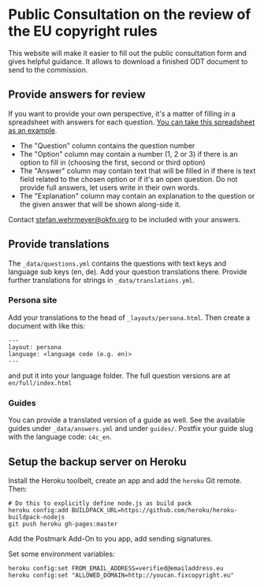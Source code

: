 # Public Consultation on the review of the EU copyright rules

This website will make it easier to fill out the public consultation form and gives helpful guidance. It allows to download a finished ODT document to send to the commission.

## Provide answers for review

If you want to provide your own perspective, it's a matter of filling in a spreadsheet with answers for each question. [You can take this spreadsheet as an example](https://docs.google.com/spreadsheet/ccc?key=0AhDkodM9ozpddFkxZE95VHJpczV4dks3bTJ5NzhNRmc&usp=sharing
).

- The "Question" column contains the question number
- The "Option" column may contain a number (1, 2 or 3) if there is an option to fill in (choosing the first, second or third option)
- The "Answer" column may contain text that will be filled in if there is text field related to the chosen option or if it's an open question. Do not provide full answers, let users write in their own words.
- The "Explanation" column may contain an explanation to the question or the given answer that will be shown along-side it.

Contact stefan.wehrmeyer@okfn.org to be included with your answers.

## Provide translations

The `_data/questions.yml` contains the questions with text keys and language sub keys (en, de). Add your question translations there. Provide further translations for strings in `_data/translations.yml`.

### Persona site

Add your translations to the head of `_layouts/persona.html`.
Then create a document with like this:

    ---
    layout: persona
    language: <language code (e.g. en)>
    ---

and put it into your language folder.
The full question versions are at `en/full/index.html`

### Guides

You can provide a translated version of a guide as well. See the available guides under `_data/answers.yml` and under `guides/`.
Postfix your guide slug with the language code: `c4c_en`.


## Setup the backup server on Heroku

Install the Heroku toolbelt, create an app and add the `heroku` Git remote. Then:

    # Do this to explicitly define node.js as build pack
    heroku config:add BUILDPACK_URL=https://github.com/heroku/heroku-buildpack-nodejs
    git push heroku gh-pages:master

Add the Postmark Add-On to you app, add sending signatures.

Set some environment variables:

    heroku config:set FROM_EMAIL_ADDRESS=verified@emailaddress.eu
    heroku config:set "ALLOWED_DOMAIN=http://youcan.fixcopyright.eu"
